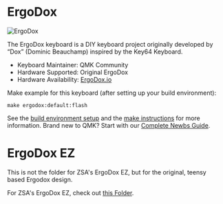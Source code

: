 # ErgoDox

![ErgoDox](https://www.ergodox.io/img/ErgoDox-original-min.png)

The ErgoDox keyboard is a DIY keyboard project originally developed by “Dox” (Dominic Beauchamp) inspired by the Key64 Keyboard.


* Keyboard Maintainer: QMK Community
* Hardware Supported: Original ErgoDox
* Hardware Availability: [ErgoDox.io](https://ergodox.io)

Make example for this keyboard (after setting up your build environment):

    make ergodox:default:flash
    
See the [build environment setup](https://docs.qmk.fm/#/getting_started_build_tools) and the [make instructions](https://docs.qmk.fm/#/getting_started_make_guide) for more information. Brand new to QMK? Start with our [Complete Newbs Guide](https://docs.qmk.fm/#/newbs).

# ErgoDox EZ

This is not the folder for ZSA's ErgoDox EZ, but for the original, teensy based Ergodox design.

For ZSA's ErgoDox EZ, check out [this Folder](../zsa/ergodox_ez/).
